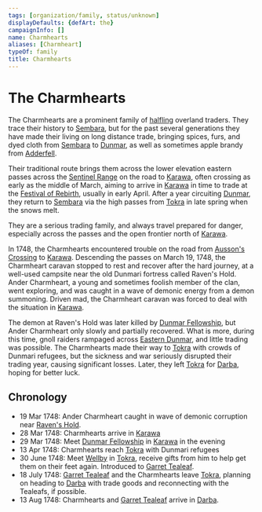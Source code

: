 ```yaml
---
tags: [organization/family, status/unknown]
displayDefaults: {defArt: the}
campaignInfo: []
name: Charmhearts
aliases: [Charmheart]
typeOf: family
title: Charmhearts
---
```

# The Charmhearts

The Charmhearts are a prominent family of [halfling](<../../species/children-of-the-embodied-gods/halflings/halflings.md>) overland traders. They trace their history to [Sembara](<../../gazetteer/greater-sembara/sembara/sembara.md>), but for the past several generations they have made their living on long distance trade, bringing spices, furs, and dyed cloth from [Sembara](<../../gazetteer/greater-sembara/sembara/sembara.md>) to [Dunmar](<../../gazetteer/greater-dunmar/realms/dunmar/dunmar.md>), as well as sometimes apple brandy from [Adderfell](<../../gazetteer/greater-sembara/addermarch/adderfell.md>). 

Their traditional route brings them across the lower elevation eastern passes across the [Sentinel Range](<../../gazetteer/sentinel-range/sentinel-range.md>) on the road to [Karawa](<../../gazetteer/greater-dunmar/realms/dunmar/eastern-dunmar/karawa.md>), often crossing as early as the middle of March, aiming to arrive in [Karawa](<../../gazetteer/greater-dunmar/realms/dunmar/eastern-dunmar/karawa.md>) in time to trade at the [Festival of Rebirth](<../../time/holidays-and-festivals/dunmari-festivals/festival-of-rebirth.md>), usually in early April. After a year circuiting [Dunmar](<../../gazetteer/greater-dunmar/realms/dunmar/dunmar.md>), they return to [Sembara](<../../gazetteer/greater-sembara/sembara/sembara.md>) via the high passes from [Tokra](<../../gazetteer/greater-dunmar/realms/dunmar/central-dunmar/tokra/tokra.md>) in late spring when the snows melt. 

They are a serious trading family, and always travel prepared for danger, especially across the passes and the open frontier north of [Karawa](<../../gazetteer/greater-dunmar/realms/dunmar/eastern-dunmar/karawa.md>). 




In 1748, the Charmhearts encountered trouble on the road from [Ausson's Crossing](<../../gazetteer/greater-sembara/refounded-alliance-of-aurbez/ausson-s-crossing.md>) to [Karawa](<../../gazetteer/greater-dunmar/realms/dunmar/eastern-dunmar/karawa.md>). Descending the passes on March 19, 1748, the Charmheart caravan stopped to rest and recover after the hard journey, at a well-used campsite near the old Dunmari fortress called Raven's Hold. Ander Charmheart, a young and sometimes foolish member of the clan, went exploring, and was caught in a wave of demonic energy from a demon summoning. Driven mad, the Charmheart caravan was forced to deal with the situation in [Karawa](<../../gazetteer/greater-dunmar/realms/dunmar/eastern-dunmar/karawa.md>). 

The demon at Raven's Hold was later killed by [Dunmar Fellowship](<../../people/pcs/dunmar-fellowship/dunmar-fellowship.md>), but Ander Charmheart only slowly and partially recovered. What is more, during this time, gnoll raiders rampaged across [Eastern Dunmar](<../../gazetteer/greater-dunmar/realms/dunmar/eastern-dunmar/eastern-dunmar.md>), and little trading was possible. The Charmhearts made their way to [Tokra](<../../gazetteer/greater-dunmar/realms/dunmar/central-dunmar/tokra/tokra.md>) with crowds of Dunmari refugees, but the sickness and war seriously disrupted their trading year, causing significant losses. Later, they left [Tokra](<../../gazetteer/greater-dunmar/realms/dunmar/central-dunmar/tokra/tokra.md>) for [Darba](<../../gazetteer/greater-dunmar/realms/dunmar/coastal-dunmar/darba/darba.md>), hoping for better luck. 

## Chronology
- 19 Mar 1748: Ander Charmheart caught in wave of demonic corruption near [Raven's Hold](<../../gazetteer/greater-dunmar/dunmari-basin/raven-s-hold.md>). 
- 28 Mar 1748: Charmhearts arrive in [Karawa](<../../gazetteer/greater-dunmar/realms/dunmar/eastern-dunmar/karawa.md>)
- 29 Mar 1748: Meet [Dunmar Fellowship](<../../people/pcs/dunmar-fellowship/dunmar-fellowship.md>) in [Karawa](<../../gazetteer/greater-dunmar/realms/dunmar/eastern-dunmar/karawa.md>) in the evening
- 13 Apr 1748: Charmhearts reach [Tokra](<../../gazetteer/greater-dunmar/realms/dunmar/central-dunmar/tokra/tokra.md>) with Dunmari refugees
- 30 June 1748: Meet [Wellby](<../../people/pcs/dunmar-fellowship/wellby.md>) in [Tokra](<../../gazetteer/greater-dunmar/realms/dunmar/central-dunmar/tokra/tokra.md>), receive gifts from him to help get them on their feet again. Introduced to [Garret Tealeaf](<../../people/halflings/garret-tealeaf.md>). 
- 18 July 1748: [Garret Tealeaf](<../../people/halflings/garret-tealeaf.md>) and the Charmhearts leave [Tokra](<../../gazetteer/greater-dunmar/realms/dunmar/central-dunmar/tokra/tokra.md>), planning on heading to [Darba](<../../gazetteer/greater-dunmar/realms/dunmar/coastal-dunmar/darba/darba.md>) with trade goods and reconnecting with the Tealeafs, if possible.
- 13 Aug 1748: Charmhearts and [Garret Tealeaf](<../../people/halflings/garret-tealeaf.md>) arrive in [Darba](<../../gazetteer/greater-dunmar/realms/dunmar/coastal-dunmar/darba/darba.md>).


